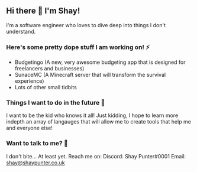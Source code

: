 ## Hi there 👋 I'm Shay!
I'm a software engineer who loves to dive deep into things I don't understand.

### Here's some pretty dope stuff I am working on! ⚡
- Budgetingo (A new, very awesome budgeting app that is designed for freelancers and businesses)
- SunaceMC (A Minecraft server that will transform the survival experience)
- Lots of other small tidbits

### Things I want to do in the future 🌱
I want to be the kid who knows it all! Just kidding, I hope to learn more indepth an array of langauges that will allow me to create tools that help me and everyone else!

### Want to talk to me? 💬
I don't bite... At least yet. Reach me on:
Discord: Shay Punter#0001
Email: shay@shaypunter.co.uk
